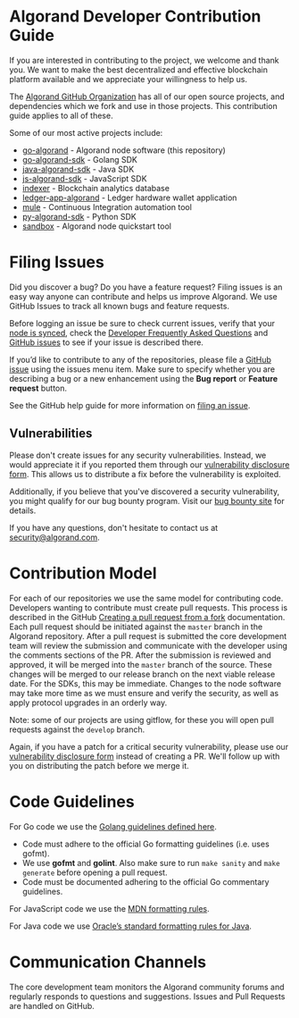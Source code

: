 # Algorand Developer Contribution Guide

If you are interested in contributing to the project, we welcome and thank you. We want to make the best decentralized and effective blockchain platform available and we appreciate your willingness to help us.

The [Algorand GitHub Organization](https://github.com/algorand) has all of our open source projects, and dependencies which we fork and use in those projects. This contribution guide applies to all of these.

Some of our most active projects include:
* [go-algorand](https://github.com/algorand/go-algorand) - Algorand node software (this repository)
* [go-algorand-sdk](https://github.com/algorand/go-algorand-sdk) - Golang SDK
* [java-algorand-sdk](https://github.com/algorand/java-algorand-sdk) - Java SDK
* [js-algorand-sdk](https://github.com/algorand/js-algorand-sdk) - JavaScript SDK
* [indexer](https://github.com/algorand/indexer) - Blockchain analytics database
* [ledger-app-algorand](https://github.com/algorand/ledger-app-algorand) - Ledger hardware wallet application
* [mule](https://github.com/algorand/mule) - Continuous Integration automation tool
* [py-algorand-sdk](https://github.com/algorand/py-algorand-sdk) - Python SDK
* [sandbox](https://github.com/algorand/sandbox) - Algorand node quickstart tool

# Filing Issues

Did you discover a bug? Do you have a feature request? Filing issues is an easy way anyone can contribute and helps us improve Algorand. We use GitHub Issues to track all known bugs and feature requests.

Before logging an issue be sure to check current issues, verify that your [node is synced](https://developer.algorand.org/docs/introduction-installing-node#sync-node), check the [Developer Frequently Asked Questions](https://developer.algorand.org/docs/developer-faq) and [GitHub issues][issues_url] to see if your issue is described there.

If you’d like to contribute to any of the repositories, please file a [GitHub issue][issues_url] using the issues menu item. Make sure to specify whether you are describing a bug or a new enhancement using the **Bug report** or **Feature request** button.

See the GitHub help guide for more information on [filing an issue](https://help.github.com/en/articles/creating-an-issue).

## Vulnerabilities

Please don't create issues for any security vulnerabilities.  Instead, we would appreciate it if you reported them through our [vulnerability disclosure form][vuln_url].  This allows us to distribute a fix before the vulnerability is exploited.

Additionally, if you believe that you've discovered a security vulnerability, you might qualify for our bug bounty program.  Visit our [bug bounty site][bug_bounty_url] for details.

If you have any questions, don't hesitate to contact us at security@algorand.com.

# Contribution Model

For each of our repositories we use the same model for contributing code. Developers wanting to contribute must create pull requests. This process is described in the GitHub [Creating a pull request from a fork](https://help.github.com/en/articles/creating-a-pull-request-from-a-fork) documentation. Each pull request should be initiated against the `master` branch in the Algorand repository.  After a pull request is submitted the core development team will review the submission and communicate with the developer using the comments sections of the PR. After the submission is reviewed and approved, it will be merged into the `master` branch of the source. These changes will be merged to our release branch on the next viable release date. For the SDKs, this may be immediate. Changes to the node software may take more time as we must ensure and verify the security, as well as apply protocol upgrades in an orderly way.

Note: some of our projects are using gitflow, for these you will open pull requests against the `develop` branch.

Again, if you have a patch for a critical security vulnerability, please use our [vulnerability disclosure form][vuln_url] instead of creating a PR.  We'll follow up with you on distributing the patch before we merge it.

# Code Guidelines

For Go code we use the [Golang guidelines defined here](https://golang.org/doc/effective_go.html).
* Code must adhere to the official Go formatting guidelines (i.e. uses gofmt).
* We use **gofmt** and **golint**. Also make sure to run `make sanity` and `make generate` before opening a pull request.
* Code must be documented adhering to the official Go commentary guidelines.

For JavaScript code we use the [MDN formatting rules](https://developer.mozilla.org/en-US/docs/MDN/Contribute/Guidelines/Code_guidelines/JavaScript).

For Java code we use [Oracle’s standard formatting rules for Java](https://www.oracle.com/technetwork/java/codeconventions-150003.pdf).

# Communication Channels

The core development team monitors the Algorand community forums and regularly responds to questions and suggestions. Issues and Pull Requests are handled on GitHub.

[issues_url]: https://github.com/algorand/go-algorand/issues
[vuln_url]: https://www.algorand.com/resources/blog/security
[bug_bounty_url]: https://bugcrowd.com/algorand

